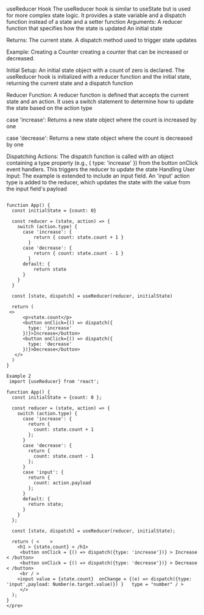 useReducer Hook
The useReducer hook is similar to useState but is used for more complex state logic. It provides a state variable and a dispatch function instead of a state and a setter function
Arguments:
A reducer function that specifies how the state is updated 
An initial state

Returns:
The current state.
A dispatch method used to trigger state updates

Example: Creating a Counter
 creating a counter that can be increased or decreased.

Initial Setup: An initial state object with a count of zero is declared. The useReducer hook is initialized with a reducer function and the initial state, returning the current state and a dispatch function 

Reducer Function: A reducer function is defined that accepts the current state and an action. It uses a switch statement to determine how to update the state based on the action type 

case 'increase': Returns a new state object where the count is increased by one 

case 'decrease': Returns a new state object where the count is decreased by one 

Dispatching Actions: The dispatch function is called with an object containing a type property (e.g., { type: 'increase' }) from the button onClick event handlers. This triggers the reducer to update the state 
Handling User Input: The example is extended to include an input field. An 'input' action type is added to the reducer, which updates the state with the value from the input field's payload
```

function App() {
  const initialState = {count: 0}

  const reducer = (state, action) => {
    switch (action.type) {
      case 'increase': {
          return { count: state.count + 1 }
        }
      case 'decrease': {
          return { count: state.count - 1 }
        }
      default: {
          return state
      }
    }
  }

  const [state, dispatch] = useReducer(reducer, initialState)

  return (
 <>
      <p>state.count</p>
      <button onClick={() => dispatch({
        type: 'increase'
      })}>Increase</button>
      <button onClick={() => dispatch({
        type: 'decrease'
      })}>Decrease</button>
   </> 
  )
}
  
Example 2
 import {useReducer} from 'react';

function App() {
  const initialState = {count: 0 };

  const reducer = (state, action) => {
    switch (action.type) {
      case 'increase': {
        return {
          count: state.count + 1
        };
      }
      case 'decrease': {
        return {
          count: state.count - 1
        };
      }
      case 'input': {
        return {
          count: action.payload
        };
      }
      default: {
        return state;
      }
    }
  };

  const [state, dispatch] = useReducer(reducer, initialState);

  return ( <    >
    <h1 > {state.count} < /h1>
     <button onClick = {() => dispatch({type: 'increase'})} > Increase < /button> 
     <button onClick = {() => dispatch({type: 'decrease'})} > Decrease < /button>
     <br / >
    <input value = {state.count}  onChange = {(e) => dispatch({type: 'input',payload: Number(e.target.value)}) }   type = "number" / > 
     </>
  );
}
</pre>
```
